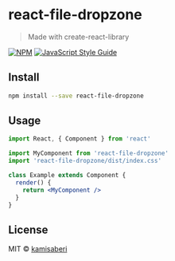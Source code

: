 # react-file-dropzone

> Made with create-react-library

[![NPM](https://img.shields.io/npm/v/react-file-dropzone.svg)](https://www.npmjs.com/package/react-file-dropzone) [![JavaScript Style Guide](https://img.shields.io/badge/code_style-standard-brightgreen.svg)](https://standardjs.com)

## Install

```bash
npm install --save react-file-dropzone
```

## Usage

```jsx
import React, { Component } from 'react'

import MyComponent from 'react-file-dropzone'
import 'react-file-dropzone/dist/index.css'

class Example extends Component {
  render() {
    return <MyComponent />
  }
}
```

## License

MIT © [kamisaberi](https://github.com/kamisaberi)
